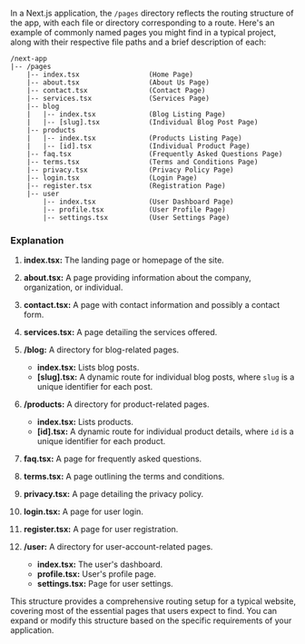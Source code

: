 In a Next.js application, the `/pages` directory reflects the routing structure of the app, with each file or directory corresponding to a route. Here's an example of commonly named pages you might find in a typical project, along with their respective file paths and a brief description of each:

```
/next-app
|-- /pages
    |-- index.tsx                 (Home Page)
    |-- about.tsx                 (About Us Page)
    |-- contact.tsx               (Contact Page)
    |-- services.tsx              (Services Page)
    |-- blog
    |   |-- index.tsx             (Blog Listing Page)
    |   |-- [slug].tsx            (Individual Blog Post Page)
    |-- products
    |   |-- index.tsx             (Products Listing Page)
    |   |-- [id].tsx              (Individual Product Page)
    |-- faq.tsx                   (Frequently Asked Questions Page)
    |-- terms.tsx                 (Terms and Conditions Page)
    |-- privacy.tsx               (Privacy Policy Page)
    |-- login.tsx                 (Login Page)
    |-- register.tsx              (Registration Page)
    |-- user
        |-- index.tsx             (User Dashboard Page)
        |-- profile.tsx           (User Profile Page)
        |-- settings.tsx          (User Settings Page)
```

### Explanation

1. **index.tsx:** The landing page or homepage of the site.

2. **about.tsx:** A page providing information about the company, organization, or individual.

3. **contact.tsx:** A page with contact information and possibly a contact form.

4. **services.tsx:** A page detailing the services offered.

5. **/blog:** A directory for blog-related pages.
   - **index.tsx:** Lists blog posts.
   - **[slug].tsx:** A dynamic route for individual blog posts, where `slug` is a unique identifier for each post.

6. **/products:** A directory for product-related pages.
   - **index.tsx:** Lists products.
   - **[id].tsx:** A dynamic route for individual product details, where `id` is a unique identifier for each product.

7. **faq.tsx:** A page for frequently asked questions.

8. **terms.tsx:** A page outlining the terms and conditions.

9. **privacy.tsx:** A page detailing the privacy policy.

10. **login.tsx:** A page for user login.

11. **register.tsx:** A page for user registration.

12. **/user:** A directory for user-account-related pages.
    - **index.tsx:** The user's dashboard.
    - **profile.tsx:** User's profile page.
    - **settings.tsx:** Page for user settings.

This structure provides a comprehensive routing setup for a typical website, covering most of the essential pages that users expect to find. You can expand or modify this structure based on the specific requirements of your application.